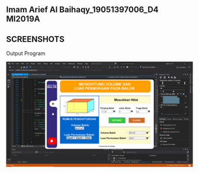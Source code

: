 Imam Arief Al Baihaqy_19051397006_D4 MI2019A
---

## SCREENSHOTS
Output Program

![Imam Arief Al Baihaqy](./screenshots/screenshot1.png 'Imam Arief Al Baihaqy')
